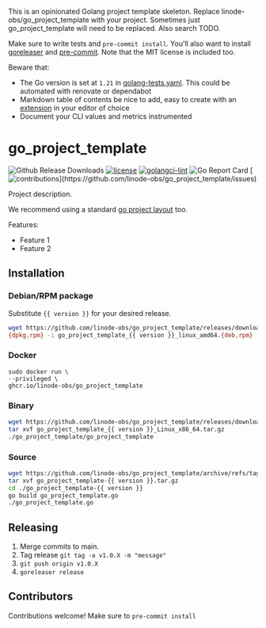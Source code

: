 This is an opinionated Golang project template skeleton. Replace linode-obs/go_project_template with your project. Sometimes just go_project_template will need to be replaced. Also search TODO.

Make sure to write tests and `pre-commit install`. You'll also want to install [goreleaser](https://goreleaser.com/) and [pre-commit](https://pre-commit.com/). Note that the MIT license is included too.

Beware that:

* The Go version is set at `1.21` in [golang-tests.yaml](.github/workflows/golang-tests.yaml). This could be automated with renovate or dependabot
* Markdown table of contents be nice to add, easy to create with an [extension](https://marketplace.visualstudio.com/items?itemName=yzhang.markdown-all-in-one) in your editor of choice
* Document your CLI values and metrics instrumented

# go_project_template

![Github Release Downloads](https://img.shields.io/github/downloads/linode-obs/go_project_template/total.svg)
[![license](https://img.shields.io/badge/License-MIT-blue.svg)](https://github.com/linode-obs/go_project_template/blob/master/LICENSE)
[![golangci-lint](https://github.com/linode-obs/go_project_template/actions/workflows/golangci-lint.yaml/badge.svg)](https://github.com/linode-obs/go_project_template/actions/workflows/golangci-lint.yaml)
![Go Report Card](https://goreportcard.com/badge/github.com/linode-obs/go_project_template)
[![contributions](https://img.shields.io/badge/contributions-welcome-brightgreen.svg?style=flat")](https://github.com/linode-obs/go_project_template/issues)

Project description.

We recommend using a standard [go project layout](https://github.com/golang-standards/project-layout) too.

Features:

* Feature 1
* Feature 2

## Installation

### Debian/RPM package

Substitute `{{ version }}` for your desired release.

```bash
wget https://github.com/linode-obs/go_project_template/releases/download/v{{ version }}/go_project_template_{{ version }}_linux_amd64.{deb,rpm}
{dpkg,rpm} -i go_project_template_{{ version }}_linux_amd64.{deb,rpm}
```

### Docker

```console
sudo docker run \
--privileged \
ghcr.io/linode-obs/go_project_template
```

### Binary

```bash
wget https://github.com/linode-obs/go_project_template/releases/download/v{{ version }}/go_project_template_{{ version }}_Linux_x86_64.tar.gz
tar xvf go_project_template_{{ version }}_Linux_x86_64.tar.gz
./go_project_template/go_project_template
```

### Source

```bash
wget https://github.com/linode-obs/go_project_template/archive/refs/tags/v{{ version }}.tar.gz
tar xvf go_project_template-{{ version }}.tar.gz
cd ./go_project_template-{{ version }}
go build go_project_template.go
./go_project_template.go
```

## Releasing

1. Merge commits to main.
2. Tag release `git tag -a v1.0.X -m "message"`
3. `git push origin v1.0.X`
4. `goreleaser release`

## Contributors

Contributions welcome! Make sure to `pre-commit install`
